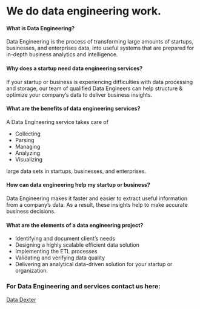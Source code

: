 # We do data engineering work.

#### What is Data Engineering?

Data Engineering is the process of transforming large amounts of startups, businesses, and enterprises data, into useful systems that are prepared for in-depth business analytics and intelligence.

#### Why does a startup need data engineering services?

If your startup or business is experiencing difficulties with data processing and storage, our team of qualified Data Engineers can help structure & optimize your company’s data to deliver business insights.

#### What are the benefits of data engineering services?

A Data Engineering service takes care of

- Collecting
- Parsing
- Managing
- Analyzing
- Visualizing 

large data sets in startups, businesses, and enterprises.

#### How can data engineering help my startup or business?

Data Engineering makes it faster and easier to extract useful information from a company’s data. As a result, these insights help to make accurate business decisions.

#### What are the elements of a data engineering project?

- Identifying and document client’s needs
- Designing a highly scalable efficient data solution
- Implementing the ETL processes
- Validating and verifying data quality
- Delivering an analytical data-driven solution for your startup or organization.

### For Data Engineering and services contact us here:

[Data Dexter](https://twitter.com/DataDexter_)

